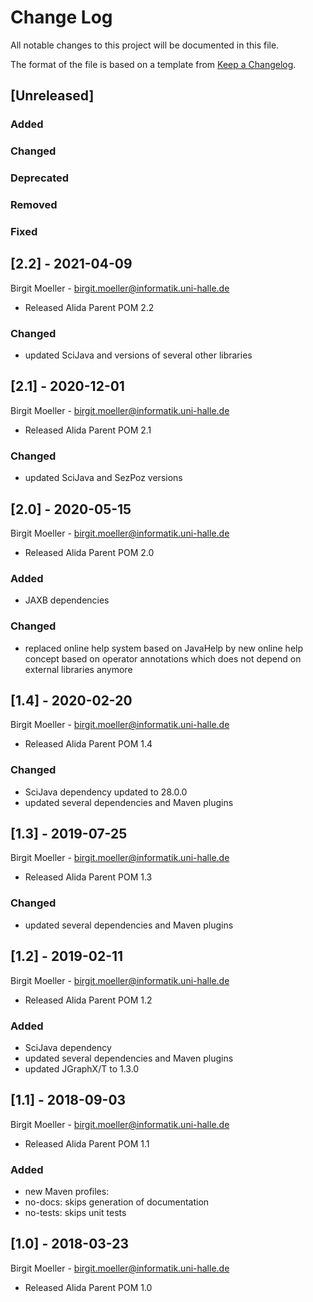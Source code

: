 # Change Log
All notable changes to this project will be documented in this file.

The format of the file is based on a template from [Keep a Changelog](http://keepachangelog.com/).

## [Unreleased]
### Added
### Changed
### Deprecated
### Removed
### Fixed

## [2.2] - 2021-04-09
Birgit Moeller - <birgit.moeller@informatik.uni-halle.de>
- Released Alida Parent POM 2.2
### Changed
- updated SciJava and versions of several other libraries

## [2.1] - 2020-12-01
Birgit Moeller - <birgit.moeller@informatik.uni-halle.de>
- Released Alida Parent POM 2.1
### Changed
- updated SciJava and SezPoz versions

## [2.0] - 2020-05-15
Birgit Moeller - <birgit.moeller@informatik.uni-halle.de>
- Released Alida Parent POM 2.0
### Added
- JAXB dependencies
### Changed
- replaced online help system based on JavaHelp by new online help concept based on operator annotations which does not depend on external libraries anymore

## [1.4] - 2020-02-20
Birgit Moeller - <birgit.moeller@informatik.uni-halle.de>
- Released Alida Parent POM 1.4
### Changed
- SciJava dependency updated to 28.0.0
- updated several dependencies and Maven plugins

## [1.3] - 2019-07-25
Birgit Moeller - <birgit.moeller@informatik.uni-halle.de>
- Released Alida Parent POM 1.3
### Changed
- updated several dependencies and Maven plugins

## [1.2] - 2019-02-11
Birgit Moeller - <birgit.moeller@informatik.uni-halle.de>
- Released Alida Parent POM 1.2
### Added
- SciJava dependency
- updated several dependencies and Maven plugins
- updated JGraphX/T to 1.3.0

## [1.1] - 2018-09-03
Birgit Moeller - <birgit.moeller@informatik.uni-halle.de>
- Released Alida Parent POM 1.1
### Added
- new Maven profiles:
 - no-docs: skips generation of documentation
 - no-tests: skips unit tests

## [1.0] - 2018-03-23
Birgit Moeller - <birgit.moeller@informatik.uni-halle.de>
- Released Alida Parent POM 1.0
